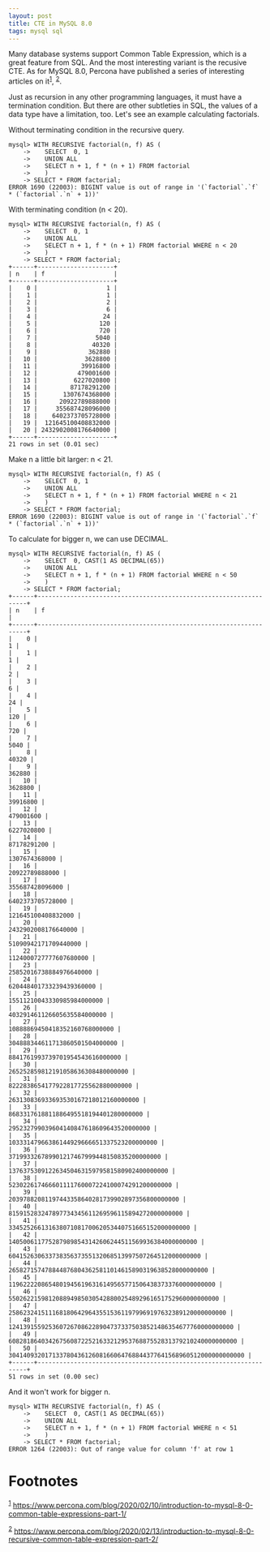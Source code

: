 ```yaml
---
layout: post
title: CTE in MySQL 8.0
tags: mysql sql
---
```


Many database systems support Common Table Expression, which is a great feature 
from SQL. And the most interesting variant is the recusive CTE. As for MySQL
8.0, Percona have published a series of interesting articles on it<sup><a id="fnr.1" class="footref" href="#fn.1">1</a></sup>, <sup><a id="fnr.2" class="footref" href="#fn.2">2</a></sup>.

Just as recursion in any other programming languages, it must have a termination
condition. But there are other subtleties in SQL, the values of a data type have
a limitation, too.  Let's see an example calculating factorials.

Without terminating condition in the recursive query.

    
    mysql> WITH RECURSIVE factorial(n, f) AS (
        ->    SELECT  0, 1 
        ->    UNION ALL 
        ->    SELECT n + 1, f * (n + 1) FROM factorial
        ->    )
        -> SELECT * FROM factorial;
    ERROR 1690 (22003): BIGINT value is out of range in '(`factorial`.`f` * (`factorial`.`n` + 1))'

With terminating condition (n < 20).

    
    mysql> WITH RECURSIVE factorial(n, f) AS (
        ->    SELECT  0, 1 
        ->    UNION ALL 
        ->    SELECT n + 1, f * (n + 1) FROM factorial WHERE n < 20
        ->    )
        -> SELECT * FROM factorial;
    +------+---------------------+
    | n    | f                   |
    +------+---------------------+
    |    0 |                   1 |
    |    1 |                   1 |
    |    2 |                   2 |
    |    3 |                   6 |
    |    4 |                  24 |
    |    5 |                 120 |
    |    6 |                 720 |
    |    7 |                5040 |
    |    8 |               40320 |
    |    9 |              362880 |
    |   10 |             3628800 |
    |   11 |            39916800 |
    |   12 |           479001600 |
    |   13 |          6227020800 |
    |   14 |         87178291200 |
    |   15 |       1307674368000 |
    |   16 |      20922789888000 |
    |   17 |     355687428096000 |
    |   18 |    6402373705728000 |
    |   19 |  121645100408832000 |
    |   20 | 2432902008176640000 |
    +------+---------------------+
    21 rows in set (0.01 sec)

Make n a little bit larger: n < 21.

    
    mysql> WITH RECURSIVE factorial(n, f) AS (
        ->    SELECT  0, 1 
        ->    UNION ALL 
        ->    SELECT n + 1, f * (n + 1) FROM factorial WHERE n < 21
        ->    )
        -> SELECT * FROM factorial;
    ERROR 1690 (22003): BIGINT value is out of range in '(`factorial`.`f` * (`factorial`.`n` + 1))'

To calculate for bigger n, we can use DECIMAL.

    
    mysql> WITH RECURSIVE factorial(n, f) AS (
        ->    SELECT  0, CAST(1 AS DECIMAL(65)) 
        ->    UNION ALL 
        ->    SELECT n + 1, f * (n + 1) FROM factorial WHERE n < 50
        ->    )
        -> SELECT * FROM factorial;
    +------+-------------------------------------------------------------------+
    | n    | f                                                                 |
    +------+-------------------------------------------------------------------+
    |    0 |                                                                 1 |
    |    1 |                                                                 1 |
    |    2 |                                                                 2 |
    |    3 |                                                                 6 |
    |    4 |                                                                24 |
    |    5 |                                                               120 |
    |    6 |                                                               720 |
    |    7 |                                                              5040 |
    |    8 |                                                             40320 |
    |    9 |                                                            362880 |
    |   10 |                                                           3628800 |
    |   11 |                                                          39916800 |
    |   12 |                                                         479001600 |
    |   13 |                                                        6227020800 |
    |   14 |                                                       87178291200 |
    |   15 |                                                     1307674368000 |
    |   16 |                                                    20922789888000 |
    |   17 |                                                   355687428096000 |
    |   18 |                                                  6402373705728000 |
    |   19 |                                                121645100408832000 |
    |   20 |                                               2432902008176640000 |
    |   21 |                                              51090942171709440000 |
    |   22 |                                            1124000727777607680000 |
    |   23 |                                           25852016738884976640000 |
    |   24 |                                          620448401733239439360000 |
    |   25 |                                        15511210043330985984000000 |
    |   26 |                                       403291461126605635584000000 |
    |   27 |                                     10888869450418352160768000000 |
    |   28 |                                    304888344611713860501504000000 |
    |   29 |                                   8841761993739701954543616000000 |
    |   30 |                                 265252859812191058636308480000000 |
    |   31 |                                8222838654177922817725562880000000 |
    |   32 |                              263130836933693530167218012160000000 |
    |   33 |                             8683317618811886495518194401280000000 |
    |   34 |                           295232799039604140847618609643520000000 |
    |   35 |                         10333147966386144929666651337523200000000 |
    |   36 |                        371993326789901217467999448150835200000000 |
    |   37 |                      13763753091226345046315979581580902400000000 |
    |   38 |                     523022617466601111760007224100074291200000000 |
    |   39 |                   20397882081197443358640281739902897356800000000 |
    |   40 |                  815915283247897734345611269596115894272000000000 |
    |   41 |                33452526613163807108170062053440751665152000000000 |
    |   42 |              1405006117752879898543142606244511569936384000000000 |
    |   43 |             60415263063373835637355132068513997507264512000000000 |
    |   44 |           2658271574788448768043625811014615890319638528000000000 |
    |   45 |         119622220865480194561963161495657715064383733760000000000 |
    |   46 |        5502622159812088949850305428800254892961651752960000000000 |
    |   47 |      258623241511168180642964355153611979969197632389120000000000 |
    |   48 |    12413915592536072670862289047373375038521486354677760000000000 |
    |   49 |   608281864034267560872252163321295376887552831379210240000000000 |
    |   50 | 30414093201713378043612608166064768844377641568960512000000000000 |
    +------+-------------------------------------------------------------------+
    51 rows in set (0.00 sec)

And it won't work for bigger n.

    
    mysql> WITH RECURSIVE factorial(n, f) AS (
        ->    SELECT  0, CAST(1 AS DECIMAL(65)) 
        ->    UNION ALL 
        ->    SELECT n + 1, f * (n + 1) FROM factorial WHERE n < 51
        ->    )
        -> SELECT * FROM factorial;
    ERROR 1264 (22003): Out of range value for column 'f' at row 1


# Footnotes

<sup><a id="fn.1" href="#fnr.1">1</a></sup> <https://www.percona.com/blog/2020/02/10/introduction-to-mysql-8-0-common-table-expressions-part-1/>

<sup><a id="fn.2" href="#fnr.2">2</a></sup> <https://www.percona.com/blog/2020/02/13/introduction-to-mysql-8-0-recursive-common-table-expression-part-2/>

